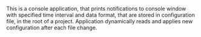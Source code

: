 This is a console application, that prints notifications to console window with specified time interval and data format, that are stored in configuration file, in the root of a project.
Application dynamically reads and applies new configuration after each file change.
